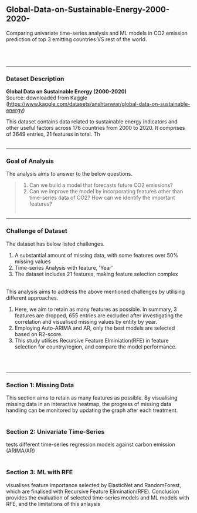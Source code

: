 ## Global-Data-on-Sustainable-Energy-2000-2020-
Comparing univariate time-series analysis and ML models in CO2 emission prediction of top 3 emitting countries VS rest of the world.<br>
<br><br><br>

---

### Dataset Description
**Global Data on Sustainable Energy (2000-2020)** <br>
Source: downloaded from Kaggle (https://www.kaggle.com/datasets/anshtanwar/global-data-on-sustainable-energy)

This dataset contains data related to sustainable energy indicators and other useful factors across 176 countries from 2000 to 2020. 
It comprises of 3649 entries, 21 features in total. Th
<br><br>

---

### Goal of Analysis
The analysis aims to answer to the below questions.
<br>
>1. Can we build a model that forecasts future CO2 emissions?
>2. Can we improve the model by incorporating features other than time-series data of CO2? How can we identify the important features?
<br><br>

---

### Challenge of Dataset
The dataset has below listed challenges.
1. A substantial amount of missing data, with some features over 50% missing values
2. Time-series Analysis with feature, 'Year'
3. The dataset includes 21 features, making feature selection complex
<br><br>

This analysis aims to address the above mentioned challenges by utilising different approaches.
1. Here, we aim to retain as many features as possible. In summary, 3 features are dropped, 655 entries are excluded after investigating the correlation and visualised missing values by entity by year.
2. Employing Auto-ARIMA and AR, only the best models are selected based on R2-score.
3. This study utilises Recursive Feature Elminiation(RFE) in feature selection for country/region, and compare the model performance.
<br>
<br>

---

### Section 1: Missing Data
This section aims to retain as many features as possible. By visualising missing data in an interactive heatmap, the progress of missing data handling can be monitored by updating the graph after each treatment.<br><br>

### Section 2: Univariate Time-Series
tests different time-series regression models against carbon emission (ARIMA/AR)<br><br>

### Section 3: ML with RFE
visualises feature importance selected by ElasticNet and RandomForest, which are finalised with Recursive Feature Elimination(RFE).
Conclusion provides the evaluation of selected time-series models and ML models with RFE, and the limitations of this anlaysis<br><br>
